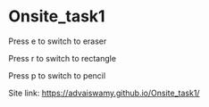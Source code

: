 # Onsite_task1
Press e to switch to eraser

Press r to switch to rectangle

Press p to switch to pencil

Site link: https://advaiswamy.github.io/Onsite_task1/
